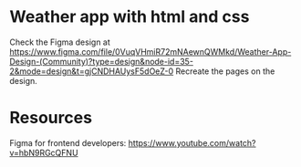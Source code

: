 # Weather app with html and css
Check the Figma design at https://www.figma.com/file/0VuqVHmiR72mNAewnQWMkd/Weather-App-Design-(Community)?type=design&node-id=35-2&mode=design&t=gjCNDHAUysF5dOeZ-0
Recreate the pages on the design.
# Resources
Figma for frontend developers: https://www.youtube.com/watch?v=hbN9RGcQFNU
